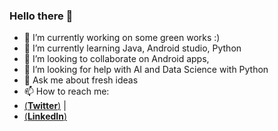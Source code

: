 ### Hello there 👋


- 🔭 I’m currently working on some green works :) 
- 🌱 I’m currently learning Java, Android studio, Python
- 👯 I’m looking to collaborate on Android apps,  
- 🤔 I’m looking for help with AI and Data Science with Python
- 💬 Ask me about fresh ideas 
- 📫 How to reach me: 
- [(**Twitter**)](https://twitter.com/MrMaroonSky) | 
- [(**LinkedIn**)](https://www.linkedin.com/in/burakcemdursun/)
